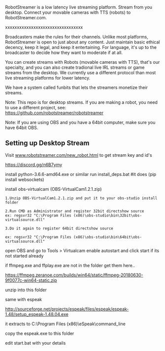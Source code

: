 RobotStreamer is a low latency live streaming platform. Stream from you desktop. Connect your movable cameras with TTS (robots) to RobotStreamer.com.

xxxxxxxxxxxxxxxxxxxxxxxxxxxxxxxxx

Broadcasters make the rules for their channels. Unlike most platforms, RobotStreamer is open to just about any content. Just maintain basic ethical decency, keep it legal, and keep it entertaining. For language, it's up to the broadcaster to decide how they want to moderate if at all.

You can create streams with Robots (movable cameras with TTS), that's our specialty, and you can also create tradional live IRL streams or game streams from the desktop. We currently use a different protocol than most live streaming platforms for lower latency.

We have a system called funbits that lets the streamers monetize their streams.

Note: This repo is for desktop streams. If you are making a robot, you need to use a different project, see: https://github.com/robotstreamer/robotstreamer

Note: If you are using OBS and you have a 64bit computer, make sure you have 64bit OBS.


<h2>Setting up Desktop Stream</h2>

Visit www.robotstreamer.com/new_robot.html to get stream key and id's



https://discord.gg/n6B7ymy


install python-3.6.6-amd64.exe or similar
run install_deps.bat #it does (pip install websockets)

install obs-virtualcam (OBS-VirtualCam1.2.1.zip)

	1.Unzip OBS-VirtualCam1.2.1.zip and put it to your obs-studio install folder
	
	2.Run CMD as Administrator and register 32bit directshow source
	ex: regsvr32 "C:\Program Files (x86)\obs-studio\bin\32bit\obs-virtualsource.dll"
	
	3.Do it again to register 64bit directshow source
	
	ex: regsvr32 "C:\Program Files (x86)\obs-studio\bin\64bit\obs-virtualsource.dll"



open OBS and go to Tools > Virtualcam
	enable autostart and click start if its not started already



if ffmpeg.exe and ffplay.exe are not in the folder get them here..

https://ffmpeg.zeranoe.com/builds/win64/static/ffmpeg-20180630-9f0077c-win64-static.zip

unzip into this folder

same with espeak

http://sourceforge.net/projects/espeak/files/espeak/espeak-1.48/setup_espeak-1.48.04.exe

it extracts to C:\Program Files (x86)\eSpeak\command_line


copy the espeak.exe to this folder


edit start.bat with your details



